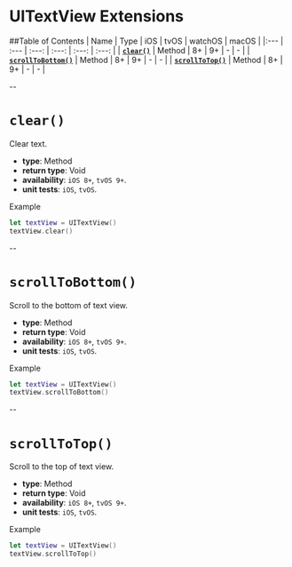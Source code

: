 # UITextView Extensions

##Table of Contents
| Name | Type | iOS | tvOS | watchOS | macOS |
|:--- | :--- | :---: | :---: | :---: | :---: |
| [**`clear()`**](#clear) | Method | 8+ | 9+ | - | - |
| [**`scrollToBottom()`**](#scrolltobottom) | Method | 8+ | 9+ | - | - |
| [**`scrollToTop()`**](#scrolltotop) | Method | 8+ | 9+ | - | - |

--

# `clear()`
Clear text.

- **type**: Method
- **return type**: Void
- **availability**: `iOS 8+`, `tvOS 9+`.
- **unit tests**: `iOS`, `tvOS`.

Example

```swift
let textView = UITextView()
textView.clear()
```

--

# `scrollToBottom()`
Scroll to the bottom of text view.

- **type**: Method
- **return type**: Void
- **availability**: `iOS 8+`, `tvOS 9+`.
- **unit tests**: `iOS`, `tvOS`.

Example

```swift
let textView = UITextView()
textView.scrollToBottom()
```

--

# `scrollToTop()`
Scroll to the top of text view.

- **type**: Method
- **return type**: Void
- **availability**: `iOS 8+`, `tvOS 9+`.
- **unit tests**: `iOS`, `tvOS`.

Example

```swift
let textView = UITextView()
textView.scrollToTop()
```
